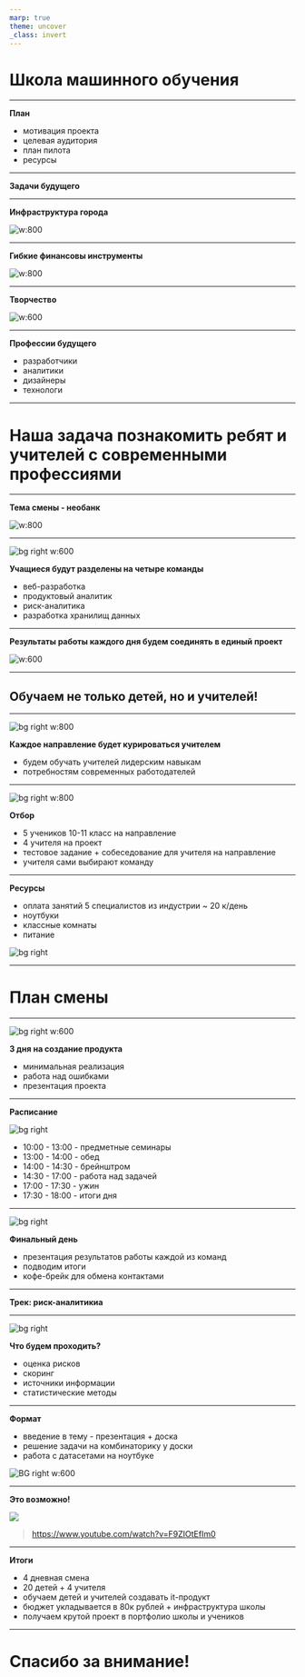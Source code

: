 ```yaml
---
marp: true
theme: uncover
_class: invert 
---
```


# **Школа машинного обучения**

---
**План**
- мотивация проекта
- целевая аудитория 
- план пилота
- ресурсы

---
**Задачи будущего**

---
**Инфраструктура города**

![w:800](images/TTSArticleBanner.jpg)

---
**Гибкие финансовы инструменты**

![w:800](images/financial-forecasting-toolshero.jpg)

---

**Творчество**

![w:600](images/Diffusion_models.jpg)

---



**Профессии будущего**
- разработчики
- аналитики
- дизайнеры
- технологи
---

# Наша задача познакомить ребят и учителей с современными профессиями

---

**Тема смены - необанк**

![w:800](images/neobank.jpg)

---

![bg right w:600](images/new_jobs.jpg)


**Учащиеся будут разделены на четыре команды** 

- веб-разработка
- продуктовый аналитик
- риск-аналитика
- разработка хранилищ данных

---

**Результаты работы каждого дня будем соединять в единый проект**

![w:600](images/github.png)

---

## Обучаем не только детей, но и учителей!

---

![bg right w:800](images/goal.jpg)

**Каждое направление будет курироваться учителем**
- будем обучать учителей лидерским навыкам
- потребностям современных работодателей

---
![bg right w:800](images/discus.png)

**Отбор**

- 5 учеников 10-11 класс на направление
- 4 учителя на проект
- тестовое задание + собеседование для учителя на направление
- учителя сами выбирают команду

---

**Ресурсы**

- оплата занятий 5 специалистов из индустрии ~ 20 к/день
- ноутбуки
- классные комнаты
- питание

![bg right](images/money.jpg)

---
# План смены

---
![bg right w:600](images/3steps.jpg)

**3 дня на создание продукта**

- минимальная реализация
- работа над ошибками
- презентация проекта

---

**Расписание**

![bg right](images/clock.jpg)

- 10:00 - 13:00 - предметные семинары
- 13:00 - 14:00 - обед
- 14:00 - 14:30 - брейнштром
- 14:30 - 17:00 - работа над задачей
- 17:00 - 17:30 - ужин
- 17:30 - 18:00 - итоги дня

---
![bg right](images/presentation.png)

**Финальный день**
- презентация результатов работы каждой из команд
- подводим итоги
- кофе-брейк для обмена контактами

---
**Трек: риск-аналитикиа**


---

![bg right ](images/scoring.png)

**Что будем проходить?**

- оценка рисков
- скоринг
- источники информации
- статистические методы

---
**Формат**
- введение в тему - презентация + доска
- решение задачи на комбинаторику у доски
- работа с датасетами на ноутбуке

![BG right w:600](images/JupNotebook.png)

---

**Это возможно!**

![](images/youngtalent.PNG)

> https://www.youtube.com/watch?v=F9ZIOtEfIm0
---


**Итоги**
- 4 дневная смена
- 20 детей + 4 учителя
- обучаем детей и учителей создавать it-продукт
- бюджет укладывается в 80к рублей + инфраструктура школы
- получаем крутой проект в портфолио школы и учеников
  

---

# Cпасибо за внимание!